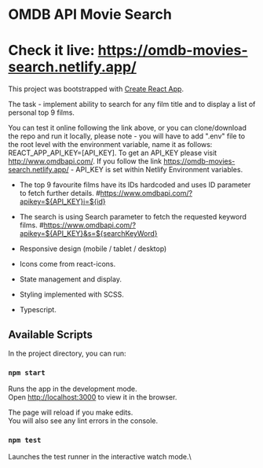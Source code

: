 # OMDB API Movie Search

# Check it live: https://omdb-movies-search.netlify.app/

This project was bootstrapped with [Create React App](https://github.com/facebook/create-react-app).

The task - implement ability to search for any film title and to display a list of personal top 9 films.

You can test it online following the link above, or you can clone/download the repo and run it locally, please note - you will have to add ".env" file to the root level with the environment variable, name it as follows: REACT_APP_API_KEY=[API_KEY]. To get an API_KEY please visit http://www.omdbapi.com/. If you follow the link https://omdb-movies-search.netlify.app/ - API_KEY is set within Netlify Environment variables.

- The top 9 favourite films have its IDs hardcoded and uses ID parameter to fetch further details. #https://www.omdbapi.com/?apikey=${API_KEY}i=${id}
- The search is using Search parameter to fetch the requested keyword films. #https://www.omdbapi.com/?apikey=${API_KEY}&s=${searchKeyWord}

- Responsive design (mobile / tablet / desktop)
- Icons come from react-icons.
- State management and display.
- Styling implemented with SCSS.
- Typescript.

## Available Scripts

In the project directory, you can run:

### `npm start`

Runs the app in the development mode.\
Open [http://localhost:3000](http://localhost:3000) to view it in the browser.

The page will reload if you make edits.\
You will also see any lint errors in the console.

### `npm test`

Launches the test runner in the interactive watch mode.\

